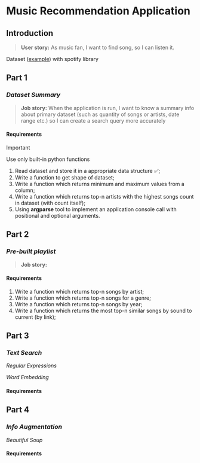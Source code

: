 # Music Recommendation Application
## Introduction
> **User story:**
> As music fan, I want to find song, so I can listen it.

Dataset ([example](https://www.kaggle.com/datasets/josephinelsy/spotify-top-hit-playlist-2010-2022)) with spotify library

## Part 1 
### _Dataset Summary_
> **Job story:**
> When the application is run, I want to know a summary info about primary dataset (such as quantity of songs or artists, date range etc.) so I can create a search query more accurately 

#### Requirements
> [!IMPORTANT] 
> Use only built-in python functions 

1) Read dataset and store it in a appropriate data structure ✅;
2) Write a function to get shape of dataset;
3) Write a function which returns minimum and maximum values from a column;
4) Write a function which returns top-n artists with the highest songs count in dataset (with count itself);
5) Using **argparse** tool to implement an application console call with positional and optional arguments.

## Part 2
### _Pre-built playlist_
> **Job story:**
>
#### Requirements
1) Write a function which returns top-n songs by artist;
2) Write a function which returns top-n songs for a genre;
3) Write a function which returns top-n songs by year;
4) Write a function which returns the most top-n similar songs by sound to current (by link);

## Part 3
### _Text Search_

_Regular Expressions_

_Word Embedding_
#### Requirements

## Part 4
### _Info Augmentation_

_Beautiful Soup_

#### Requirements